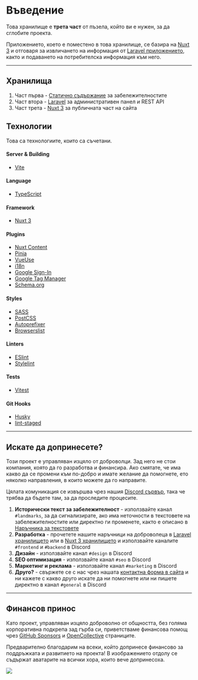 # Въведение

Това хранилище е **трета част** от пъзела, който ви е нужен, за да сглобите проекта.

Приложението, което е поместено в това хранилище, се базира на [Nuxt 3](https://nuxt.com/) и отговаря за извличането на информация от [Laravel приложението](https://github.com/destinationbg/backend-laravel), както и подаването на потребителска информация към него.

---

## Хранилища

1. Част първа - [Статично съдържание](https://github.com/destinationbg/static-contents) за забележителностите
1. Част втора - [Laravel](https://github.com/destinationbg/backend-laravel) за административен панел и REST API
1. Част трета - [Nuxt 3](https://github.com/destinationbg/frontend-nuxt) за публичната част на сайта

## Технологии

Това са технологиите, които са съчетани.

#### Server & Building
- [Vite](https://npmjs.com/package/vite)

#### Language
- [TypeScript](https://npmjs.com/package/typescript)

#### Framework
- [Nuxt 3](https://npmjs.com/package/nuxt)

#### Plugins
- [Nuxt Content](https://www.npmjs.com/package/@nuxt/content)
- [Pinia](https://npmjs.com/package/pinia)
- [VueUse](https://npmjs.com/package/@vueuse/nuxt)
- [i18n](https://npmjs.com/package/@nuxtjs/i18n)
- [Google Sign-In](https://www.npmjs.com/package/vue3-google-signin)
- [Google Tag Manager](https://npmjs.com/package/vue-gtag)
- [Schema.org](https://npmjs.com/package/nuxt-schema-org)

#### Styles
- [SASS](https://npmjs.com/package/sass)
- [PostCSS](https://www.npmjs.com/package/postcss)
- [Autoprefixer](https://www.npmjs.com/package/autoprefixer)
- [Browserslist](https://www.npmjs.com/package/browserslist)

#### Linters
- [ESlint](https://npmjs.com/package/eslint)
- [Stylelint](https://npmjs.com/package/stylelint)

#### Tests
- [Vitest](https://npmjs.com/package/vitest)

#### Git Hooks
- [Husky](https://npmjs.com/package/husky)
- [lint-staged](https://npmjs.com/package/lint-staged)

---

## Искате да допринесете?

Този проект е управляван изцяло от доброволци. Зад него не стои компания, която да го разработва и финансира. Ако смятате, че има какво да се промени към по-добро и имате желание да помогнете, ето няколко направления, в които можете да го направите.

Цялата комуникация се извършва чрез нашия [Discord сървър](https://discord.gg/NMRjZ4FdPs), така че трябва да бъдете там, за да проследите процесите.

1. **Исторически текст за забележителност** - използвайте канал `#landmarks`, за да сигнализирате, ако има неточности в текстовете на забележителностите или директно ги променете, както е описано в [Наръчника за текстовете](https://github.com/destinationbg/static-contents/blob/main/.github/CONTRIBUTING.md)
1. **Разработка** - прочетете нашите наръчници на доброволеца в [Laravel хранилището](https://github.com/destinationbg/backend-laravel/blob/main/.github/CONTRIBUTING.md) или в [Nuxt 3 хранилището](https://github.com/destinationbg/frontend-nuxt/blob/main/.github/CONTRIBUTING.md) и използвайте каналите `#frontend` и `#backend` в Discord
1. **Дизайн** - използвайте канал `#design` в Discord
1. **SEO оптимизация** - използвайте канал `#seo` в Discord
1. **Маркетинг и реклама** - използвайте канал `#marketing` в Discord
1. **Друго?** - свържете се с нас чрез нашата [контактна форма в сайта](https://destination.bg/contact) и ни кажете с какво друго искате да ни помогнете или ни пишете директно в канал `#general` в Discord

---

## Финансов принос

Като проект, управляван изцяло доброволно от общността, без голяма корпоративна подкрепа зад гърба си, приветстваме финансова помощ чрез [GitHub Sponsors](https://github.com/sponsors/destinationbg) и [OpenCollective](https://opencollective.com/destinationbg) страниците.

Предварително благодарим на всеки, който допринесе финансово за поддръжката и развитието на проекта! В изображението отдолу се съдържат аватарите на всички хора, които вече допринесоха.

<a href="https://opencollective.com/destinationbg"><img src="https://opencollective.com/destinationbg/contributors.svg?width=890" /></a>
